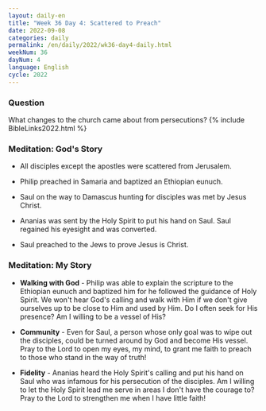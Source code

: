 ```yaml
---
layout: daily-en
title: "Week 36 Day 4: Scattered to Preach"
date: 2022-09-08
categories: daily
permalink: /en/daily/2022/wk36-day4-daily.html
weekNum: 36
dayNum: 4
language: English
cycle: 2022
---
```


### Question     
What changes to the church came about from persecutions?
{% include BibleLinks2022.html %} 

### Meditation: God's Story   
+ All disciples except the apostles were scattered from Jerusalem. 

+ Philip preached in Samaria and baptized an Ethiopian eunuch. 

+ Saul on the way to Damascus hunting for disciples was met by Jesus Christ. 

+ Ananias was sent by the Holy Spirit to put his hand on Saul. Saul regained his eyesight and was converted. 

+ Saul preached to the Jews to prove Jesus is Christ. 

### Meditation: My Story   
+ **Walking with God** - Philip was able to explain the scripture to the Ethiopian eunuch and baptized him for he followed the guidance of Holy Spirit. We won't hear God's calling and walk with Him if we don't give ourselves up to be close to Him and used by Him. Do I often seek for His presence? Am I willing to be a vessel of His? 

+ **Community** - Even for Saul, a person whose only goal was to wipe out the disciples, could be turned around by God and become His vessel. Pray to the Lord to open my eyes, my mind, to grant me faith to preach to those who stand in the way of truth! 

+ **Fidelity** - Ananias heard the Holy Spirit's calling and put his hand on Saul who was infamous for his persecution of the disciples. Am I willing to let the Holy Spirit lead me serve in areas I don't have the courage to? Pray to the Lord to strengthen me when I have little faith! 
